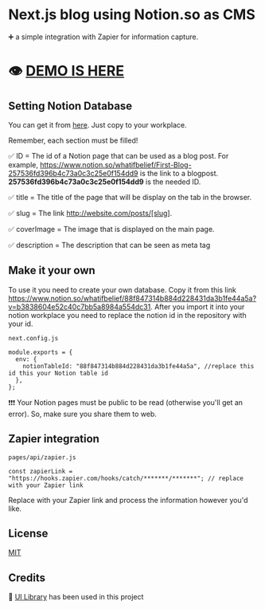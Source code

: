# Next.js blog using Notion.so as CMS

➕ a simple integration with Zapier for information capture.


# 👁 [DEMO IS HERE](https://blog-next.4th-roommate.vercel.app/)

## Setting Notion Database

You can get it from [here](https://www.notion.so/whatifbelief/88f847314b884d228431da3b1fe44a5a?v=b3838604e52c40c7bb5a8984a554dc31). Just copy to your workplace.

Remember, each section must be filled!

✅ ID = The id of a Notion page that can be used as a blog post. For example, https://www.notion.so/whatifbelief/First-Blog-257536fd396b4c73a0c3c25e0f154dd9 is the link to a blogpost. **257536fd396b4c73a0c3c25e0f154dd9** is the needed ID.

✅ title = The title of the page that will be display on the tab in the browser.

✅ slug = The link http://website.com/posts/[slug].

✅ coverImage = The image that is displayed on the main page.

✅ description = The description that can be seen as meta tag

## Make it your own

To use it you need to create your own database. Copy it from this link https://www.notion.so/whatifbelief/88f847314b884d228431da3b1fe44a5a?v=b3838604e52c40c7bb5a8984a554dc31. After you import it into your notion workplace you need to replace the notion id in the repository with your id.

```
next.config.js

module.exports = {
  env: {
    notionTableId: "88f847314b884d228431da3b1fe44a5a", //replace this id this your Notion table id
  },
};

```
❗️❗️❗️ Your Notion pages must be public to be read (otherwise you'll get an error). So, make sure you share them to web. 

## Zapier integration

```
pages/api/zapier.js

const zapierLink = "https://hooks.zapier.com/hooks/catch/*******/*******"; // replace with your Zapier link

```

Replace with your Zapier link and process the information however you'd like.

## License

[MIT](https://choosealicense.com/licenses/mit/)

## Credits

👏 [UI Library](https://github.com/geist-org/react) has been used in this project


